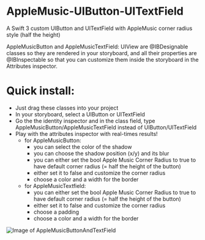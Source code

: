 # AppleMusic-UIButton-UITextField
A Swift 3 custom UIButton and UITextField with AppleMusic corner radius style (half the height)

AppleMusicButton and AppleMusicTextField: UIView are @IBDesignable classes so they are rendered in your storyboard, and all their properties are @IBInspectable so that you can customize them inside the storyboard in the Attributes inspector.

# Quick install:
* Just drag these classes into your project
* In your storyboard, select a UIButton or UITextField
* Go the the identity inspector and in the class field, type AppleMusicButton/AppleMusicTextField instead of UIButton/UITextField
* Play with the attributes inspector with real-times results!
  * for AppleMusicButton:
    * you can select the color of the shadow
    * you can choose the shadow position (x/y) and its blur
    * you can either set the bool Apple Music Corner Radius to true to have default corner radius (= half the height of the button)
    * either set it to false and customize the corner radius
    * choose a color and a width for the border
  * for AppleMusicTextfield:
    * you can either set the bool Apple Music Corner Radius to true to have default corner radius (= half the height of the button)
    * either set it to false and customize the corner radius
    * choose a padding
    * choose a color and a width for the border
  

![Image of AppleMusicButtonAndTextField](https://github.com/matvdg/AppleMusic-UIButton-UITextField/raw/master/demo.png)
